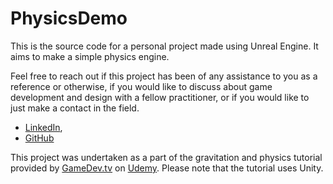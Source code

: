 # PhysicsDemo

This is the source code for a personal project made using Unreal Engine. It aims to make a simple physics engine.

Feel free to reach out if this project has been of any assistance to you as a reference or otherwise, if you would like to discuss about game development and design with a fellow practitioner, or if you would like to just make a contact in the field.

- [LinkedIn](https://www.linkedin.com/in/jasfiq-rahman/),
- [GitHub](https://github.com/JasFreaq)

This project was undertaken as a part of the gravitation and physics tutorial provided by [GameDev.tv](https://www.gamedev.tv/) on [Udemy](https://www.udemy.com/). Please note that the tutorial uses Unity.